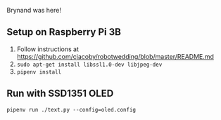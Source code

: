 Brynand was here!

## Setup on Raspberry Pi 3B

1. Follow instructions at https://github.com/cjacoby/robotwedding/blob/master/README.md
1. `sudo apt-get install libssl1.0-dev libjpeg-dev`
1. `pipenv install`

## Run with SSD1351 OLED
```pipenv run ./text.py --config=oled.config```
